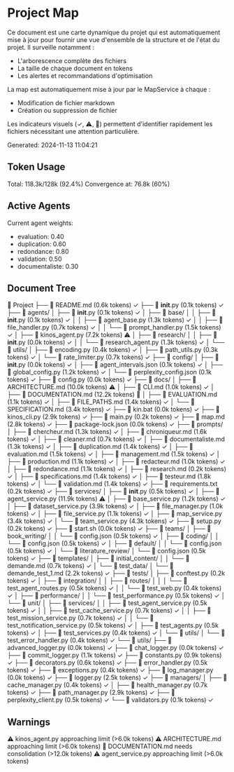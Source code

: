 # Project Map

Ce document est une carte dynamique du projet qui est automatiquement mise à jour pour fournir une vue d'ensemble de la structure et de l'état du projet. Il surveille notamment :
- L'arborescence complète des fichiers
- La taille de chaque document en tokens
- Les alertes et recommandations d'optimisation

La map est automatiquement mise à jour par le MapService à chaque :
- Modification de fichier markdown
- Création ou suppression de fichier

Les indicateurs visuels (✓, ⚠️, 🔴) permettent d'identifier rapidement les fichiers nécessitant une attention particulière.

Generated: 2024-11-13 11:04:21

## Token Usage
Total: 118.3k/128k (92.4%)
Convergence at: 76.8k (60%)

## Active Agents
Current agent weights:
- evaluation: 0.40
- duplication: 0.60
- redondance: 0.80
- validation: 0.50
- documentaliste: 0.30

## Document Tree
📁 Project
├── 📄 README.md (0.6k tokens) ✓
├── 📄 __init__.py (0.1k tokens) ✓
├── 📁 agents/
│   ├── 📄 __init__.py (0.1k tokens) ✓
│   ├── 📁 base/
│   │   ├── 📄 __init__.py (0.1k tokens) ✓
│   │   ├── 📄 agent_base.py (1.3k tokens) ✓
│   │   ├── 📄 file_handler.py (0.7k tokens) ✓
│   │   └── 📄 prompt_handler.py (1.5k tokens) ✓
│   ├── 📄 kinos_agent.py (7.2k tokens) ⚠️
│   ├── 📁 research/
│   │   ├── 📄 __init__.py (0.0k tokens) ✓
│   │   └── 📄 research_agent.py (1.3k tokens) ✓
│   └── 📁 utils/
│       ├── 📄 encoding.py (0.4k tokens) ✓
│       ├── 📄 path_utils.py (0.3k tokens) ✓
│       └── 📄 rate_limiter.py (0.7k tokens) ✓
├── 📁 config/
│   ├── 📄 __init__.py (0.0k tokens) ✓
│   ├── 📄 agent_intervals.json (0.1k tokens) ✓
│   ├── 📄 global_config.py (1.2k tokens) ✓
│   └── 📄 perplexity_config.json (0.1k tokens) ✓
├── 📄 config.py (0.0k tokens) ✓
├── 📁 docs/
│   ├── 📄 ARCHITECTURE.md (10.0k tokens) ⚠️
│   ├── 📄 CLI.md (1.0k tokens) ✓
│   ├── 📄 DOCUMENTATION.md (12.2k tokens) 🔴
│   ├── 📄 EVALUATION.md (1.1k tokens) ✓
│   ├── 📄 FILE_PATHS.md (1.4k tokens) ✓
│   └── 📄 SPECIFICATION.md (3.4k tokens) ✓
├── 📄 kin.bat (0.0k tokens) ✓
├── 📄 kinos_cli.py (2.9k tokens) ✓
├── 📄 main.py (0.2k tokens) ✓
├── 📄 map.md (2.8k tokens) ✓
├── 📄 package-lock.json (0.0k tokens) ✓
├── 📁 prompts/
│   ├── 📄 chercheur.md (1.3k tokens) ✓
│   ├── 📄 chroniqueur.md (1.6k tokens) ✓
│   ├── 📄 cleaner.md (0.7k tokens) ✓
│   ├── 📄 documentaliste.md (1.3k tokens) ✓
│   ├── 📄 duplication.md (1.4k tokens) ✓
│   ├── 📄 evaluation.md (1.5k tokens) ✓
│   ├── 📄 management.md (1.5k tokens) ✓
│   ├── 📄 production.md (1.1k tokens) ✓
│   ├── 📄 redacteur.md (1.0k tokens) ✓
│   ├── 📄 redondance.md (1.1k tokens) ✓
│   ├── 📄 research.md (0.2k tokens) ✓
│   ├── 📄 specifications.md (1.4k tokens) ✓
│   ├── 📄 testeur.md (1.8k tokens) ✓
│   └── 📄 validation.md (1.4k tokens) ✓
├── 📄 requirements.txt (0.2k tokens) ✓
├── 📁 services/
│   ├── 📄 __init__.py (0.5k tokens) ✓
│   ├── 📄 agent_service.py (11.9k tokens) ⚠️
│   ├── 📄 base_service.py (1.2k tokens) ✓
│   ├── 📄 dataset_service.py (3.9k tokens) ✓
│   ├── 📄 file_manager.py (1.0k tokens) ✓
│   ├── 📄 file_service.py (1.1k tokens) ✓
│   ├── 📄 map_service.py (3.4k tokens) ✓
│   └── 📄 team_service.py (4.3k tokens) ✓
├── 📄 setup.py (0.2k tokens) ✓
├── 📄 start.sh (0.0k tokens) ✓
├── 📁 teams/
│   ├── 📁 book_writing/
│   │   └── 📄 config.json (0.5k tokens) ✓
│   ├── 📁 coding/
│   │   └── 📄 config.json (0.5k tokens) ✓
│   ├── 📁 default/
│   │   └── 📄 config.json (0.5k tokens) ✓
│   └── 📁 literature_review/
│       └── 📄 config.json (0.5k tokens) ✓
├── 📁 templates/
│   ├── 📁 initial_content/
│   │   └── 📄 demande.md (0.7k tokens) ✓
│   └── 📁 test_data/
│       └── 📄 demande_test_1.md (2.2k tokens) ✓
├── 📁 tests/
│   ├── 📄 conftest.py (0.2k tokens) ✓
│   ├── 📁 integration/
│   │   ├── 📁 routes/
│   │   │   └── 📄 test_agent_routes.py (0.5k tokens) ✓
│   │   └── 📄 test_web.py (0.4k tokens) ✓
│   ├── 📁 performance/
│   │   └── 📄 test_performance.py (0.5k tokens) ✓
│   └── 📁 unit/
│       ├── 📁 services/
│       │   ├── 📄 test_agent_service.py (0.5k tokens) ✓
│       │   ├── 📄 test_cache_service.py (0.7k tokens) ✓
│       │   ├── 📄 test_mission_service.py (0.7k tokens) ✓
│       │   └── 📄 test_notification_service.py (0.5k tokens) ✓
│       ├── 📄 test_agents.py (0.5k tokens) ✓
│       ├── 📄 test_services.py (0.4k tokens) ✓
│       └── 📁 utils/
│           └── 📄 test_error_handler.py (0.4k tokens) ✓
└── 📁 utils/
    ├── 📄 advanced_logger.py (0.0k tokens) ✓
    ├── 📄 chat_logger.py (0.0k tokens) ✓
    ├── 📄 commit_logger.py (1.1k tokens) ✓
    ├── 📄 constants.py (0.9k tokens) ✓
    ├── 📄 decorators.py (0.6k tokens) ✓
    ├── 📄 error_handler.py (0.5k tokens) ✓
    ├── 📄 exceptions.py (0.4k tokens) ✓
    ├── 📄 log_manager.py (0.0k tokens) ✓
    ├── 📄 logger.py (2.5k tokens) ✓
    ├── 📁 managers/
    │   ├── 📄 cache_manager.py (0.4k tokens) ✓
    │   ├── 📄 health_manager.py (0.7k tokens) ✓
    ├── 📄 path_manager.py (2.9k tokens) ✓
    ├── 📄 perplexity_client.py (0.5k tokens) ✓
    └── 📄 validators.py (0.1k tokens) ✓

## Warnings
⚠️ kinos_agent.py approaching limit (>6.0k tokens)
⚠️ ARCHITECTURE.md approaching limit (>6.0k tokens)
🔴 DOCUMENTATION.md needs consolidation (>12.0k tokens)
⚠️ agent_service.py approaching limit (>6.0k tokens)